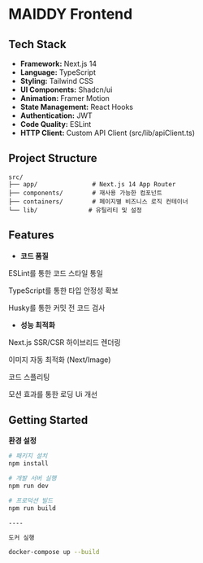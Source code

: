 # MAIDDY Frontend

## Tech Stack

- **Framework:** Next.js 14
- **Language:** TypeScript
- **Styling:** Tailwind CSS
- **UI Components:** Shadcn/ui
- **Animation:** Framer Motion
- **State Management:** React Hooks
- **Authentication:** JWT
- **Code Quality:** ESLint
- **HTTP Client:** Custom API Client (src/lib/apiClient.ts)

## Project Structure

```
src/
├── app/               # Next.js 14 App Router
├── components/        # 재사용 가능한 컴포넌트
├── containers/        # 페이지별 비즈니스 로직 컨테이너
└── lib/              # 유틸리티 및 설정
```
## Features
 - **코드 품질**

ESLint를 통한 코드 스타일 통일

TypeScript를 통한 타입 안정성 확보

Husky를 통한 커밋 전 코드 검사

 - **성능 최적화**

Next.js SSR/CSR 하이브리드 렌더링

이미지 자동 최적화 (Next/Image)

코드 스플리팅

모션 효과를 통한 로딩 Ui 개선 


## Getting Started

 **환경 설정**
```bash
# 패키지 설치
npm install

# 개발 서버 실행
npm run dev

# 프로덕션 빌드
npm run build

----

도커 실행

docker-compose up --build



